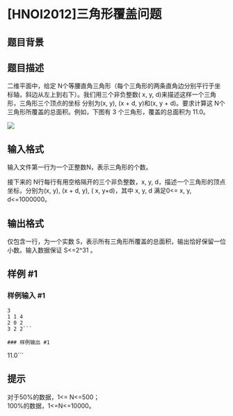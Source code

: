 # [HNOI2012]三角形覆盖问题

## 题目背景



## 题目描述

二维平面中，给定   N个等腰直角三角形（每个三角形的两条直角边分别平行于坐标轴，斜边从左上到右下）。我们用三个非负整数( x, y, d)来描述这样一个三角形，三角形三个顶点的坐标 分别为(x, y), (x + d, y)和(x, y +     d)。要求计算这   N个三角形所覆盖的总面积。例如，下图有 3 个三角形，覆盖的总面积为 11.0。

![](https://cdn.luogu.com.cn/upload/image_hosting/1459ccln.png)


## 输入格式

输入文件第一行为一个正整数N，表示三角形的个数。

接下来的 N行每行有用空格隔开的三个非负整数，x, y, d，描述一个三角形的顶点坐标，分别为(x, y), (x + d, y), ( x, y+d)，其中 x, y, d 满足0<= x, y, d<=1000000。




## 输出格式

仅包含一行，为一个实数  S，表示所有三角形所覆盖的总面积，输出恰好保留一位小数。输入数据保证  S<=2^31 。


## 样例 #1

### 样例输入 #1
```
3
1 1 4
2 0 2
3 2 2```

### 样例输出 #1

```
11.0```

## 提示

对于50%的数据，1<=  N<=500；  
100%的数据，1<=N<=10000。
